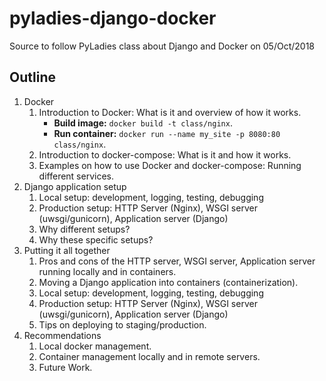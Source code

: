 # pyladies-django-docker
Source to follow PyLadies class about Django and Docker on 05/Oct/2018

## Outline

1. Docker
    1. Introduction to Docker: What is it and overview of how it works.
        - **Build image:** `docker build -t class/nginx`.
        - **Run container:** `docker run --name my_site -p 8080:80 class/nginx`.
    2. Introduction to docker-compose: What is it and how it works.
    3. Examples on how to use Docker and docker-compose: Running different services.
2. Django application setup
    1. Local setup: development, logging, testing, debugging
    2. Production setup: HTTP Server (Nginx), WSGI server (uwsgi/gunicorn), Application server (Django)
    3. Why different setups?
    4. Why these specific setups?
3. Putting it all together
    1. Pros and cons of the HTTP server, WSGI server, Application server running locally and in containers.
    2. Moving a Django application into containers (containerization).
    3. Local setup: development, logging, testing, debugging
    4. Production setup: HTTP Server (Nginx), WSGI server (uwsgi/gunicorn), Application server (Django)
    5. Tips on deploying to staging/production.
4. Recommendations
    1. Local docker management.
    2. Container management locally and in remote servers.
    3. Future Work.
